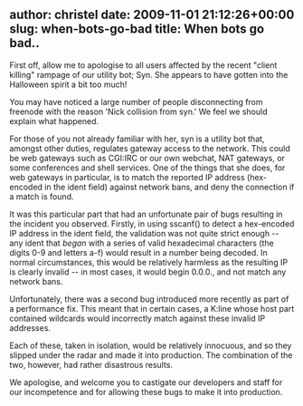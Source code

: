 author: christel
date: 2009-11-01 21:12:26+00:00
slug: when-bots-go-bad
title: When bots go bad..
---

First off, allow me to apologise to all users affected by the recent "client  killing" rampage of our utility bot; Syn. She appears to have gotten into the  Halloween spirit a bit too much!



You may have noticed a large number of people disconnecting from freenode with the reason 'Nick collision from syn.' We feel we should explain what happened.



For those of you not already familiar with her, syn is a utility bot that, amongst other duties, regulates gateway access to the network. This could be web gateways such as CGI:IRC or our own webchat, NAT gateways, or some conferences and shell services. One of the things that she does, for web gateways in particular, is to match the reported IP address (hex-encoded in the ident field) against network bans, and deny the connection if a match is found.



It was this particular part that had an unfortunate pair of bugs resulting in the incident you observed. Firstly, in using sscanf() to detect a hex-encoded IP address in the ident field, the validation was not quite strict enough -- any ident that *began* with a series of valid hexadecimal characters (the digits 0-9 and letters a-f) would result in a number being decoded. In normal circumstances, this would be relatively harmless as the resulting IP is clearly invalid -- in most cases, it would begin 0.0.0., and not match any network bans.



Unfortunately, there was a second bug introduced more recently as part of a performance fix. This meant that in certain cases, a K:line whose host part contained wildcards would incorrectly match against these invalid IP addresses.



Each of these, taken in isolation, would be relatively innocuous, and so they slipped under the radar and made it into production. The combination of the two, however, had rather disastrous results.



We apologise, and welcome you to castigate our developers and staff for our  incompetence and for allowing these bugs to make it into production.
